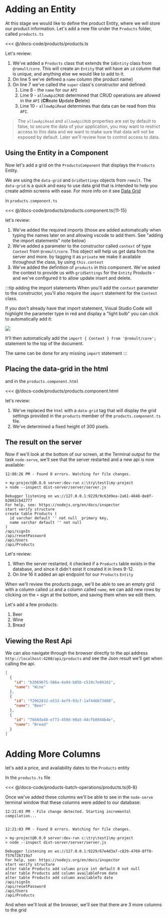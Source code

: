 # Adding an Entity
At this stage we would like to define the product Entity, where we will store our product information.
Let's add a new file under the `Products` folder, called `products.ts`


<<< @/docs-code/products/products.ts

Let's review:
1. We've added a `Products` class that extends the `IdEntity` class from `@remult/core`. This will create an `Entity` that will have an `id` column that is unique, and anything else we would like to add to it.
2. On line 5 we've defined a `name` column (the product name)
3. On line 7 we've called the `super` class's constructor and defined:
   1.  Line 8 - the `name` for our `API` 
   2.  Line 9 - `allowApiCRUD` determined that CRUD operations are allowed in the `API` (**CR**eate **U**pdate **D**elete)
   3.  Line 10 - `allowApiRead` determines that data can be read from this `API`.

>The `allowApiRead` and `allowApiCRUD` properties are set by default to false, to secure the data of your application, you may want to restrict access to this data and we want to make sure that data will not be exposed by default. Later we'll review how to control access to data.

## Using the Entity in a Component
Now let's add a grid on the `ProductsComponent` that displays the `Products` Entity.

We are using the `data-grid` and `GridSettings` objects from `remult`. The `data-grid` is a quick and easy to use data grid that is intended to help you create admin screens with ease. For more info on it see [Data Grid](datagrid)

in `products.component.ts`

<<< @/docs-code/products/products.component.ts{11-15} 

let's review:
1. We've added the required imports (those are added automatically when typing the names later on and allowing vscode to add them. See "adding the import statements" note below)
2. We've added a parameter to the constructor called `context` of type `Context` from `@remult/core`. This object will help us get data from the server and more. by tagging it as `private` we make it available throughout the class, by using `this.context`
3. We've added the definition of `products` in this component. We've asked the context to provide us with `gridSettings` for the `Entity` Products - and we've configured it to allow update insert and delete.



:::tip adding the import statements
 When you'll add the `context` parameter to the constructor, you'll also require the `import` statement for the `Context` class.

 If you don't already have that import statement, Visual Studio Code will highlight the parameter type in red and display a "light bulb" you can click to automatically add it:

![](/2020-01-26_11h45_50.png)

 It'll then automatically add the `import { Context } from '@remult/core';` statement to the top of the document.

 The same can be done for any missing `import` statement 
:::

## Placing the data-grid in the html
and in the `products.component.html`

<<< @/docs-code/products/products.component.html

let's review:
1. We've replaced the `html` with a `data-grid` tag that will display the grid settings provided in the `products` member of the `products.component.ts` file.
2. We've determined a fixed height of 300 pixels.

## The result on the server
Now if we'll look at the bottom of our screen, at the Terminal output for the task `node-serve`, we'll see that the server restarted and a new api is now available:
```{9-12,16}
12:08:26 PM - Found 0 errors. Watching for file changes.

> my-project@0.0.0 server:dev-run c:\try\test1\my-project
> node --inspect dist-server/server/server.js

Debugger listening on ws://127.0.0.1:9229/9c63d9ea-2a61-4848-8e8f-b2802cb42777
For help, see: https://nodejs.org/en/docs/inspector
start verify structure
create table Products (
  id varchar default '' not null  primary key,
  name varchar default '' not null
)
/api/signIn
/api/resetPassword
/api/Users
/api/Products
```
Let's review:
1. When the server restarted, it checked if a `Products` table exists in the database, and since it didn't exist it created it in lines 9-12.
2. On line 16 it added an api endpoint for our `Products` `Entity`


When we'll review the products page, we'll be able to see an empty grid with a column called `id` and a column called `name`, we can add new rows by clicking on the `+` sign at the bottom, and saving them when we edit them.

Let's add a few products:
1. Beer
2. Wine
3. Bread

## Viewing the Rest Api
We can also navigate through the browser directly to the api address `http://localhost:4200/api/products` and see the Json result we'll get when calling the api.

```json
[
  {
    "id": "b2069675-586a-4a9d-b85b-c519c7e09162",
    "name": "Wine"
  },
  {
    "id": "f2962832-e533-4ef9-93cf-1af446673d60",
    "name": "Beer"
  },
  {
    "id": "7668da48-e773-459d-90a5-44cfb0844b4e",
    "name": "Bread"
  }
]
```

# Adding More Columns
let's add a price, and availability dates to the `Products` entity

In the `products.ts` file

<<< @/docs-code/products-batch-operations/products.ts{6-8}



Once we've added these columns we'll be able to see in the `node-serve` terminal window that these columns were added to our database:
```{12-14}
12:21:03 PM - File change detected. Starting incremental compilation...


12:21:03 PM - Found 0 errors. Watching for file changes.

> my-project@0.0.0 server:dev-run c:\try\test1\my-project
> node --inspect dist-server/server/server.js

Debugger listening on ws://127.0.0.1:9229/67e4d3a7-c829-4769-8ff0-f576726719a7
For help, see: https://nodejs.org/en/docs/inspector
start verify structure
alter table Products add column price int default 0 not null
alter table Products add column availableFrom date
alter table Products add column availableTo date
/api/signIn
/api/resetPassword
/api/Users
/api/Products
```

And when we'll look at the browser, we'll see that there are 3 more columns to the grid